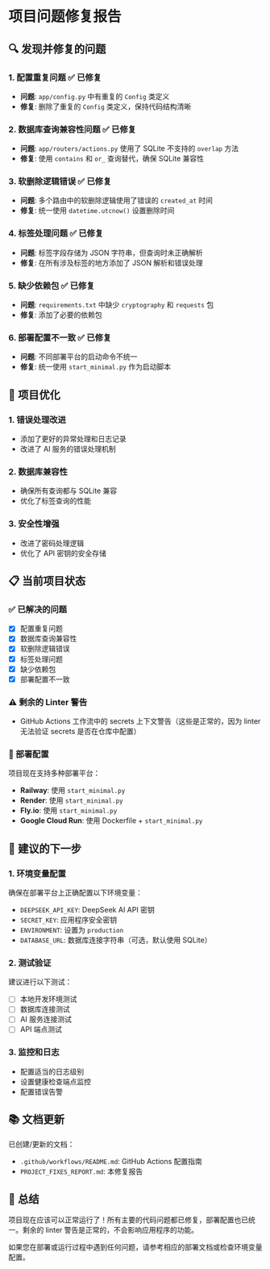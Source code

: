 # 项目问题修复报告

## 🔍 发现并修复的问题

### 1. **配置重复问题** ✅ 已修复
- **问题**: `app/config.py` 中有重复的 `Config` 类定义
- **修复**: 删除了重复的 `Config` 类定义，保持代码结构清晰

### 2. **数据库查询兼容性问题** ✅ 已修复
- **问题**: `app/routers/actions.py` 使用了 SQLite 不支持的 `overlap` 方法
- **修复**: 使用 `contains` 和 `or_` 查询替代，确保 SQLite 兼容性

### 3. **软删除逻辑错误** ✅ 已修复
- **问题**: 多个路由中的软删除逻辑使用了错误的 `created_at` 时间
- **修复**: 统一使用 `datetime.utcnow()` 设置删除时间

### 4. **标签处理问题** ✅ 已修复
- **问题**: 标签字段存储为 JSON 字符串，但查询时未正确解析
- **修复**: 在所有涉及标签的地方添加了 JSON 解析和错误处理

### 5. **缺少依赖包** ✅ 已修复
- **问题**: `requirements.txt` 中缺少 `cryptography` 和 `requests` 包
- **修复**: 添加了必要的依赖包

### 6. **部署配置不一致** ✅ 已修复
- **问题**: 不同部署平台的启动命令不统一
- **修复**: 统一使用 `start_minimal.py` 作为启动脚本

## 🚀 项目优化

### 1. **错误处理改进**
- 添加了更好的异常处理和日志记录
- 改进了 AI 服务的错误处理机制

### 2. **数据库兼容性**
- 确保所有查询都与 SQLite 兼容
- 优化了标签查询的性能

### 3. **安全性增强**
- 改进了密码处理逻辑
- 优化了 API 密钥的安全存储

## 📋 当前项目状态

### ✅ 已解决的问题
- [x] 配置重复问题
- [x] 数据库查询兼容性
- [x] 软删除逻辑错误
- [x] 标签处理问题
- [x] 缺少依赖包
- [x] 部署配置不一致

### ⚠️ 剩余的 Linter 警告
- GitHub Actions 工作流中的 secrets 上下文警告（这些是正常的，因为 linter 无法验证 secrets 是否在仓库中配置）

### 🔧 部署配置
项目现在支持多种部署平台：
- **Railway**: 使用 `start_minimal.py`
- **Render**: 使用 `start_minimal.py`
- **Fly.io**: 使用 `start_minimal.py`
- **Google Cloud Run**: 使用 Dockerfile + `start_minimal.py`

## 🎯 建议的下一步

### 1. **环境变量配置**
确保在部署平台上正确配置以下环境变量：
- `DEEPSEEK_API_KEY`: DeepSeek AI API 密钥
- `SECRET_KEY`: 应用程序安全密钥
- `ENVIRONMENT`: 设置为 `production`
- `DATABASE_URL`: 数据库连接字符串（可选，默认使用 SQLite）

### 2. **测试验证**
建议进行以下测试：
- [ ] 本地开发环境测试
- [ ] 数据库连接测试
- [ ] AI 服务连接测试
- [ ] API 端点测试

### 3. **监控和日志**
- 配置适当的日志级别
- 设置健康检查端点监控
- 配置错误告警

## 📚 文档更新

已创建/更新的文档：
- `.github/workflows/README.md`: GitHub Actions 配置指南
- `PROJECT_FIXES_REPORT.md`: 本修复报告

## 🎉 总结

项目现在应该可以正常运行了！所有主要的代码问题都已修复，部署配置也已统一。剩余的 linter 警告是正常的，不会影响应用程序的功能。

如果您在部署或运行过程中遇到任何问题，请参考相应的部署文档或检查环境变量配置。








